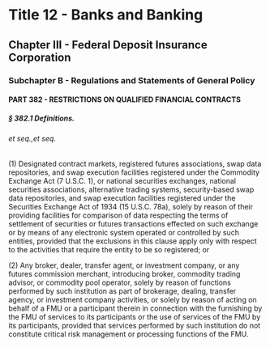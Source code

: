
# Title 12 - Banks and Banking
## Chapter III - Federal Deposit Insurance Corporation
### Subchapter B - Regulations and Statements of General Policy
#### PART 382 - RESTRICTIONS ON QUALIFIED FINANCIAL CONTRACTS
##### § 382.1 Definitions.
###### et seq.,et seq.

(1) Designated contract markets, registered futures associations, swap data repositories, and swap execution facilities registered under the Commodity Exchange Act (7 U.S.C. 1), or national securities exchanges, national securities associations, alternative trading systems, security-based swap data repositories, and swap execution facilities registered under the Securities Exchange Act of 1934 (15 U.S.C. 78a), solely by reason of their providing facilities for comparison of data respecting the terms of settlement of securities or futures transactions effected on such exchange or by means of any electronic system operated or controlled by such entities, provided that the exclusions in this clause apply only with respect to the activities that require the entity to be so registered; or

(2) Any broker, dealer, transfer agent, or investment company, or any futures commission merchant, introducing broker, commodity trading advisor, or commodity pool operator, solely by reason of functions performed by such institution as part of brokerage, dealing, transfer agency, or investment company activities, or solely by reason of acting on behalf of a FMU or a participant therein in connection with the furnishing by the FMU of services to its participants or the use of services of the FMU by its participants, provided that services performed by such institution do not constitute critical risk management or processing functions of the FMU.
